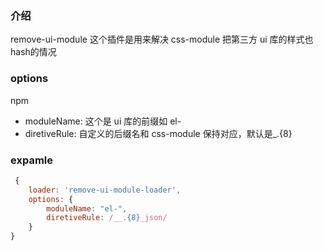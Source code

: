 ### 介绍

remove-ui-module 这个插件是用来解决 css-module 把第三方 ui 库的样式也 hash的情况

### options
npm 
- moduleName: 这个是 ui 库的前缀如 el-
- diretiveRule: 自定义的后缀名和 css-module 保持对应，默认是\_.{8}

### expamle

```javascript
 {
    loader: 'remove-ui-module-loader',
    options: {
        moduleName: "el-",
        diretiveRule: /__.{8}_json/
    }
}
```

